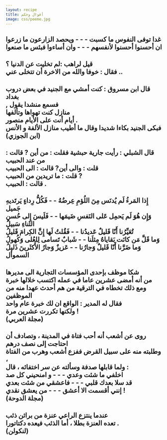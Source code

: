 ```yaml
---
layout: recipe
title: أقوال وحكم
image: css/poeme.jpg
---
```


	
غدا توفى النفوس ما كسبت - - - ويحصد الزارعون ما زرعوا    
ان أحسنوا أحسنوا لأنفسهم - - - وان أساءوا فبئس ما صنعوا    
--------------    

قيل لراهب :لم تخليت عن الدنيا ؟    
فقال : خوفا والله من الاخرة أن تتخلى عني ..    
--------------    
قال ابن مسروق : كنت أمشي مع الجنيد في بعض دروب بغداد    
 , فسمع منشدا يقول    
منازل كنت تهواها وتألفها    
أيام أنت على اﻷيام منصور .    
فبكى الجنيد بكاءا شديدا وقال ما أطيب منازل الألفة و اﻷنس    
  (ابن الجوزي)    
--------------    
قال الشبلي : رأيت جارية حبشية فقلت : من أين ? قالت : من عند الحبيب    
قلت : والى أين? قالت : الى الحبيب    
قلت : ما تريدين من الحبيب ?     
قالت : الحبيب .    
-------------    
إِذا المَرءُ لَم يُدنَس مِنَ اللُؤمِ عِرضُهُ  - -	فَكُلُّ رِداءٍ يَرتَديهِ جَميل    
وَإِن هُوَ لَم يَحمِل عَلى النَفسِ ضَيمَها  - - فَلَيسَ إِلى حُسنِ الثَناءِ سَبيلُ    
تُعَيِّرُنا أَنّا قَليلٌ عَديدُنا - - فَقُلتُ لَها إِنَّ الكِرامَ قَليلُ    
وَما قَلَّ مَن كانَت بَقاياهُ مِثلَنا - - شَبابٌ تَسامى لِلعُلى وَكُهولُ    
وَما ضَرَّنا أَنّا قَليلٌ وَجارُنا - - عَزيزٌ وَجارُ الأَكثَرينَ ذَليلُ     
	السموأل    
--------------    
شكا موظف بإحدى المؤسسات التجارية الى مديرها    
من أنه أمضى عشرين عاما في عمله اكتسب خلالها خبرة   
 ومع ذلك تخطاه في الترقية من هم أحدث عهدا منه من الموظفين         
فقال له المدير : الواقع ان لك خبرة عام واحد    
ولكنها تكررت عشرين مرة !    
(مجلة العربي)    
--------------    

روى عن أشعب أنه أحب فتاة في المدينة ، وتصادف أن احتاجت إلى نصف درهم    
وطلبته منه على سبيل القرض ففزع أشعب وهرب من الفتاة ،    
ولما قابلها صدفة وسألته عن سر اختفائه ، قال :    
اخلفي ما شئت وعدي - - - و امنحيني كل صد     
قد سلا بعدك قلبي - - - فاعشقي من شئت بعدي    
إنني أقسمت الا أعشق - - - من يعشق نقدي !    
(مجلة الدوحة)    
--------------    
عندما ينتزع الراعي عنزة من براثن ذئب    
تعده العنزة بطلا ، أما الذئب فيعده دكتاتورا .    
(لنكولن)    
--------------    


	

	


